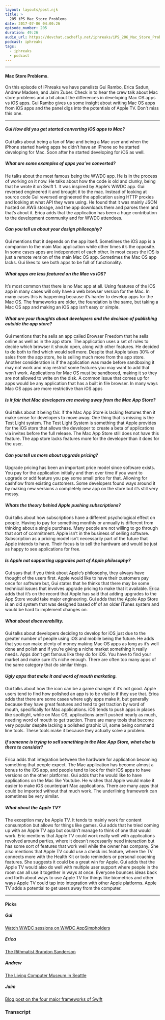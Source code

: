 ```yaml
---
layout: layouts/post.njk
title: >
  205 iPS Mac Store Problems
date: 2017-07-06 04:00:26
episode_number: 205
duration: 49:26
audio_url: https://devchat.cachefly.net/iphreaks/iPS_206_Mac_Store_Problems.mp3
podcast: iphreaks
tags:
  - iphreaks
  - podcast
---
```


---

#### Mac Store Problems.

On this episode of iPhreaks we have panelists Gui Rambo, Erica Sadun, Andrew Madsen, and Jaim Zuber. Check in to hear the crew talk about Mac store problems and a bit about the differences in developing Mac OS apps vs iOS apps. Gui Rambo gives us some insight about writing Mac OS apps from iOS apps and the panel digs into the potentials of Apple TV. Don’t miss this one.

---

##### Gui How did you get started converting iOS apps to Mac?

Gui talks about being a fan of Mac and being a Mac user and when the iPhone started having apps he didn’t have an iPhone so he started developing for Mac. Soon after he started developing for iOS as well.

##### What are some examples of apps you’ve converted?

He talks about the most famous being the WWDC app. He is in the process of working on it now. He talks about how the code is old and clunky, being that he wrote it on Swift 1. It was inspired by Apple’s WWDC app. Gui reversed engineered it and brought it to the mac. Instead of looking at source code Gui reversed engineered the application using HTTP proxies and looking at what API they were using. He found that it was mainly JSON hosted on AWS storage, and the app downloads them and parses them and that’s about it. Erica adds that the application has been a huge contribution to the development community and for WWDC attendees.

##### Can you tell us about your design philosophy?

Gui mentions that it depends on the app itself. Sometimes the iOS app is a companion to the main Mac application while other times it’s the opposite. In some cases apps are independent of each other. In most cases the iOS is just a remote version of the main Mac OS app. Sometimes the Mac OS app lacks. Gui likes to see both apps to be full of functionality.

##### What apps are less featured on the Mac vs iOS?

It’s most common that there is no Mac app at all. Using features of the iOS app in many cases will only have a web browser version for the Mac. In many cases this is happening because it’s harder to develop apps for the Mac OS. The frameworks are older, the foundation is the same, but taking a Mac OS app and making an iOS app isn’t easy or simple.

##### What are your thoughts about developers and the decision of publishing outside the app store?

Gui mentions that he sells an app called Browser Freedom that he sells online as well as in the app store. The application uses a set of rules to decide which browser it should open, along with other features. He decided to do both to find which would sell more. Despite that Apple takes 30% of sales from the app store, he is selling much more from the app store. Another consideration is if the application was made before sandboxing it may not work and may restrict some features you may want to add that won’t work. Applications for Mac OS must be sandboxed, making it so they are not allowed to write on the disk. A common issue that comes up for apps would be any application that has a built in file browser. In many ways Mac OS apps are more restrictive than iOS apps

##### Is it fair that Mac developers are moving away from the Mac App Store?

Gui talks about it being fair. If the Mac App Store is lacking features then it make sense for developers to move away. One thing that is missing is the Test Light system. The Test Light System is something that Apple provides for the iOS store that allows the developer to create a beta of applications via invites before the full release. The Mac App Store still does not have this feature. The app store lacks features more for the developer than it does for the user.

##### Can you tell us more about upgrade pricing?

Upgrade pricing has been an important price model since software exists. You pay for the application initially and then over time if you want to upgrade or add feature you pay some small price for that. Allowing for cashflow from existing customers. Some developers found ways around it by making new versions a completely new app on the store but it’s still very messy.

##### Whats the theory behind Apple pushing subscriptions?

Gui talks about how subscriptions have a different psychological effect on people. Having to pay for something monthly or annually is different from thinking about a single purchase. Many people are not willing to go through that sort of commitment. Apple isn’t in the business of selling software. Subscription as a pricing model isn’t necessarily part of the future that Apple intends to have. Their focus is to sell the hardware and would be just as happy to see applications for free.

##### Is Apple not supporting upgrades part of Apple philosophy?

Gui says that if you think about Apple’s philosophy, they always have thought of the users first. Apple would like to have their customers pay once for software but, Gui states that he thinks that there may be some technical issues that involves upgrade pricing to make that it available. Erica adds that it’s on the record that Apple has said that adding upgrades to the App Store would take major engineering. Gui adds that the Apple App Store is an old system that was designed based off of an older iTunes system and would be hard to implement changes on.

##### What about discoverability.

Gui talks about developers deciding to develop for iOS just due to the greater number of people using iOS and mobile being the future. He adds that you can make plenty of money making Mac OS apps as long as it’s well done and polish and if you’re giving a niche market something it really needs. Apps don’t get famous like they do for iOS. You have to find your market and make sure it’s niche enough. There are often too many apps of the same category that do similar things.

##### Ugly apps that make it and word of mouth marketing.

Gui talks about how the icon can be a game changer if it’s not good. Apple users tend to find how polished an app is to be vital to if they use that. Erica adds that there are some cases where ugly apps make it, but generally because they have great features and tend to get traction by word of mouth, specifically for Mac applications. iOS tends to push apps in places like spotlight, while on Mac OS, applications aren’t pushed nearly as much, needing word of mouth to get traction. There are many tools that become very popular despite lacking a polished graphic UI, some being command line tools. These tools make it because they actually solve a problem.

##### If someone is trying to sell something in the Mac App Store, what else is there to consider?

Erica adds that integration between the hardware for application becoming something that people expect. The Mac application has become almost a bonus to the iOS app, and people tend to look for their iOS apps to have versions on the other platforms. Gui adds that he would like to have applications on the Mac like Youtube. He wishes that Apple would make it easier to make iOS counterpart Mac applications. There are many apps that could be imported without that much work. The underlining framework can sometimes be very similar.

##### What about the Apple TV?

The exception may be Apple TV. It tends to mainly work for content consumption but allows for things like games. Gui adds that he tried coming up with an Apple TV app but couldn’t manage to think of one that would work. Eric mentions that Apple TV could work really well with applications revolved around parties, where it doesn’t necessarily need interaction but has some sort of features that work well while the owner has company. She also mentions that Apple TV could use a check ins feature, where the TV connects more with the Health Kit or todo reminders or personal coaching features. She suggests it could be a great win for Apple. Gui adds that the Apple TV would also do well with multiple user support where people in the room can all use it together in ways at once. Everyone bounces ideas back and forth about ways to use Apple TV for things like biometrics and other ways Apple TV could tap into integration with other Apple platforms. Apple TV adds a potential to get users away from the computer.

---

#### Picks

##### Gui

[Watch WWDC sessions on WWDC App](https://itunes.apple.com/us/app/wwdc/id640199958?mt=8)[Simpholders](https://simpholders.com/)

##### Erica

[The Rithmatist Brandon Sanderson](https://www.amazon.com/Rithmatist-Brandon-Sanderson/dp/0765338440)

##### Andrew

[The Living Computer Museum in Seattle](https://www.livingcomputers.org/)

##### Jaim

[Blog post on the four major frameworks of Swift](https://medium.com/@rymcol/current-features-benefits-of-the-top-server-side-swift-frameworks-b15b4f2d7bc3)

### Transcript
